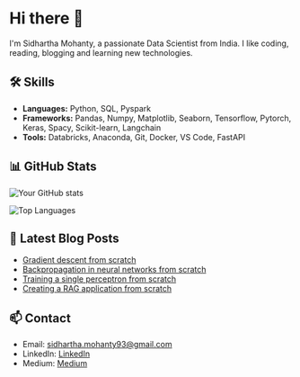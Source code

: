 # Hi there 👋

I'm Sidhartha Mohanty, a passionate Data Scientist from India. I like coding, reading, blogging and learning new technologies.

## 🛠️ Skills

- **Languages:** Python, SQL, Pyspark
- **Frameworks:** Pandas, Numpy, Matplotlib, Seaborn, Tensorflow, Pytorch, Keras, Spacy, Scikit-learn, Langchain
- **Tools:** Databricks, Anaconda, Git, Docker, VS Code, FastAPI

## 📊 GitHub Stats

![Your GitHub stats](https://github-readme-stats.vercel.app/api?username=kid-sid&show_icons=true&theme=radical)

![Top Languages](https://github-readme-stats.vercel.app/api/top-langs/?username=kid-sid&layout=compact&theme=radical)

## 📝 Latest Blog Posts

- [Gradient descent from scratch](https://medium.com/@mohanty93/gradient-descent-from-scratch-2807e6e05bfe)
- [Backpropagation in neural networks from scratch](https://medium.com/@mohanty93/backpropagation-in-neural-networks-from-scratch-f247ed37e5c8)
- [Training a single perceptron from scratch](https://medium.com/@mohanty93/training-a-single-perceptron-from-scratch-e62f2e80fe52)
- [Creating a RAG application from scratch](https://medium.com/@mohanty93/creating-a-rag-application-from-scratch-4e800e681113)

## 📫 Contact

- Email: sidhartha.mohanty93@gmail.com
- LinkedIn: [LinkedIn](https://www.linkedin.com/in/smohanty93/)
- Medium: [Medium](https://www.medium.com/@mohanty93/)
  
